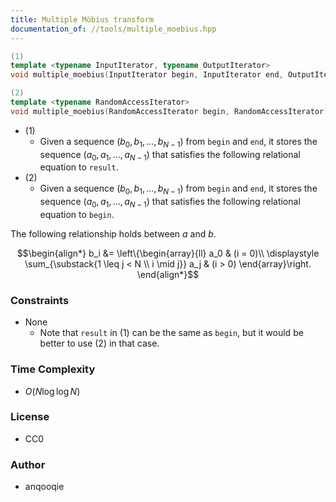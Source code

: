 ```yaml
---
title: Multiple Möbius transform
documentation_of: //tools/multiple_moebius.hpp
---
```


```cpp
(1)
template <typename InputIterator, typename OutputIterator>
void multiple_moebius(InputIterator begin, InputIterator end, OutputIterator result);

(2)
template <typename RandomAccessIterator>
void multiple_moebius(RandomAccessIterator begin, RandomAccessIterator end);
```

- (1)
    - Given a sequence $(b_0, b_1, \ldots, b_{N - 1})$ from `begin` and `end`, it stores the sequence $(a_0, a_1, \ldots, a_{N - 1})$ that satisfies the following relational equation to `result`.
- (2)
    - Given a sequence $(b_0, b_1, \ldots, b_{N - 1})$ from `begin` and `end`, it stores the sequence $(a_0, a_1, \ldots, a_{N - 1})$ that satisfies the following relational equation to `begin`.

The following relationship holds between $a$ and $b$.

$$\begin{align*}
b_i &= \left\{\begin{array}{ll}
a_0 & (i = 0)\\
\displaystyle \sum_{\substack{1 \leq j < N \\ i \mid j}} a_j & (i > 0)
\end{array}\right.
\end{align*}$$

### Constraints
- None
    - Note that `result` in (1) can be the same as `begin`, but it would be better to use (2) in that case.

### Time Complexity
- $O(N \log \log N)$

### License
- CC0

### Author
- anqooqie
